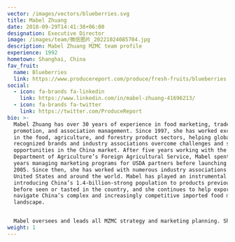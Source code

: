 ```yaml
---
vector: /images/vectors/blueberries.svg
title: Mabel Zhuang
date: 2018-09-29T14:41:38+06:00
designation: Executive Director
image: /images/team/微信图片_20221024085704.jpg
description: Mabel Zhuang MZMC team profile
experience: 1992
hometown: Shanghai, China
fav_fruit:
  name: Blueberries
  link: https://www.producereport.com/produce/fresh-fruits/blueberries
social:
  - icon: fa-brands fa-linkedin
    link: https://www.linkedin.com/in/mabel-zhuang-41696213/
  - icon: fa-brands fa-twitter
    link: https://twitter.com/ProduceReport
bio: >-
  Mabel Zhuang has over 30 years of experience in food marketing, trade
  promotion, and association management. Since 1997, she has worked exclusively
  in the food, agriculture, and forestry product sectors, helping globally
  recognized brands and industry associations overcome challenges and seize
  opportunities in the China market. After five years working with the U.S.
  Department of Agriculture’s Foreign Agricultural Service, Mabel spent three
  years managing marketing programs for USDA partners before launching MZMC in
  2005. Since then, she has worked with numerous industry associations from the
  United States and around the world. Mabel has played an instrumental role in
  introducing China’s 1.4-billion-strong population to products previously never
  before seen or tasted in the country, and she continues to help exporters
  navigate China’s complex and increasingly competitive imported food market
  landscape.


  Mabel oversees and leads all MZMC strategy and marketing planning. She provides personal oversight for campaign promotions and quality control for all reports prepared by MZMC. In 2014, Mabel launched *[Produce Report](/produce-report)*, the leading digital trade publication for fresh produce professionals with a focus on China. Mabel holds an International MBA from Fudan University and the University of Hong Kong, and she is currently an EMBA candidate at the Weatherhead School of Management at Case Western Reserve University.
weight: 1
---
```

